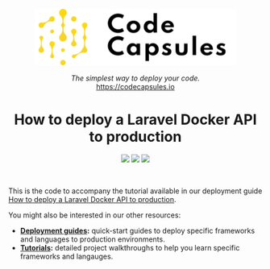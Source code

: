 
<p align="center">
  <a href="https://codecapsules.io/">
    <img alt="Code Capsules" title="Code Capsules" src="./logo.svg" width="400" style="color: black">
  </a>
</p>


<p align="center">
  <i>The simplest way to deploy your code.</i><br/> 
  <a href="https://codecapsules.io/">https://codecapsules.io</a>
</p>

<h1 align="center">
 How to deploy a Laravel Docker API to production
</h1>

<p align="center">
<img src="https://img.shields.io/badge/laravel-%23FF2D20.svg?style=for-the-badge&logo=laravel&logoColor=white">
<img src="https://img.shields.io/badge/docker-%230db7ed.svg?style=for-the-badge&logo=docker&logoColor=white">
<img src="https://img.shields.io/badge/php-%23777BB4.svg?style=for-the-badge&logo=php&logoColor=white">
</p>

<br/>


This is the code to accompany the tutorial available in our deployment guide [How to deploy a Laravel Docker API to production](https://codecapsules.io/docs/deployment/how-to-deploy-docker-laravel-application-to-production/).

You might also be interested in our other resources:

* **[Deployment guides](http://codecapsules.io/docs/deployment/):** quick-start guides to deploy specific frameworks and languages to production environments.
* **[Tutorials](http://codecapsules.io/docs/tutorials/):** detailed project walkthroughs to help you learn specific frameworks and langauges.
